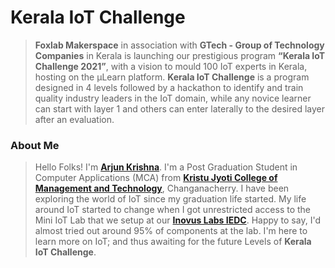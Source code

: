 # Kerala IoT Challenge

> **Foxlab Makerspace** in association with **GTech - Group of Technology Companies** in Kerala is launching our prestigious program  **“Kerala IoT Challenge 2021”**,  with a vision to mould 100 IoT experts in Kerala, hosting on the µLearn platform. **Kerala IoT Challenge** is a program designed in 4 levels followed by a hackathon to identify and train quality industry leaders in the IoT domain, while any novice learner can start with layer 1 and others can enter laterally to the desired layer after an evaluation.

### About Me
> Hello Folks! I'm [**Arjun Krishna**](http://arjunkrishna.in/). I'm a Post Graduation Student in Computer Applications (MCA) from [**Kristu Jyoti College of Management and Technology**](http://www.kristujyoticollege.com), Changanacherry. I have been exploring the world of IoT since my graduation life started. My life around IoT started to change when I got unrestricted access to the Mini IoT Lab that we setup at our [**Inovus Labs IEDC**](https://inovus-labs.web.app/). Happy to say, I'd almost tried out around 95% of components at the lab. I'm here to learn more on IoT; and thus awaiting for the future Levels of **Kerala IoT Challenge**. 

